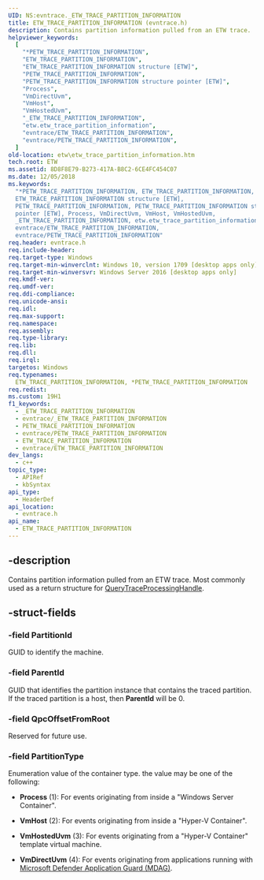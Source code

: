 ```yaml
---
UID: NS:evntrace._ETW_TRACE_PARTITION_INFORMATION
title: ETW_TRACE_PARTITION_INFORMATION (evntrace.h)
description: Contains partition information pulled from an ETW trace.
helpviewer_keywords:
  [
    "*PETW_TRACE_PARTITION_INFORMATION",
    "ETW_TRACE_PARTITION_INFORMATION",
    "ETW_TRACE_PARTITION_INFORMATION structure [ETW]",
    "PETW_TRACE_PARTITION_INFORMATION",
    "PETW_TRACE_PARTITION_INFORMATION structure pointer [ETW]",
    "Process",
    "VmDirectUvm",
    "VmHost",
    "VmHostedUvm",
    "_ETW_TRACE_PARTITION_INFORMATION",
    "etw.etw_trace_partition_information",
    "evntrace/ETW_TRACE_PARTITION_INFORMATION",
    "evntrace/PETW_TRACE_PARTITION_INFORMATION",
  ]
old-location: etw\etw_trace_partition_information.htm
tech.root: ETW
ms.assetid: 8D8F8E79-B273-417A-B8C2-6CE4FC454C07
ms.date: 12/05/2018
ms.keywords:
  "*PETW_TRACE_PARTITION_INFORMATION, ETW_TRACE_PARTITION_INFORMATION,
  ETW_TRACE_PARTITION_INFORMATION structure [ETW],
  PETW_TRACE_PARTITION_INFORMATION, PETW_TRACE_PARTITION_INFORMATION structure
  pointer [ETW], Process, VmDirectUvm, VmHost, VmHostedUvm,
  _ETW_TRACE_PARTITION_INFORMATION, etw.etw_trace_partition_information,
  evntrace/ETW_TRACE_PARTITION_INFORMATION,
  evntrace/PETW_TRACE_PARTITION_INFORMATION"
req.header: evntrace.h
req.include-header:
req.target-type: Windows
req.target-min-winverclnt: Windows 10, version 1709 [desktop apps only]
req.target-min-winversvr: Windows Server 2016 [desktop apps only]
req.kmdf-ver:
req.umdf-ver:
req.ddi-compliance:
req.unicode-ansi:
req.idl:
req.max-support:
req.namespace:
req.assembly:
req.type-library:
req.lib:
req.dll:
req.irql:
targetos: Windows
req.typenames:
  ETW_TRACE_PARTITION_INFORMATION, *PETW_TRACE_PARTITION_INFORMATION
req.redist:
ms.custom: 19H1
f1_keywords:
  - _ETW_TRACE_PARTITION_INFORMATION
  - evntrace/_ETW_TRACE_PARTITION_INFORMATION
  - PETW_TRACE_PARTITION_INFORMATION
  - evntrace/PETW_TRACE_PARTITION_INFORMATION
  - ETW_TRACE_PARTITION_INFORMATION
  - evntrace/ETW_TRACE_PARTITION_INFORMATION
dev_langs:
  - c++
topic_type:
  - APIRef
  - kbSyntax
api_type:
  - HeaderDef
api_location:
  - evntrace.h
api_name:
  - ETW_TRACE_PARTITION_INFORMATION
---
```


## -description

Contains partition information pulled from an ETW trace. Most commonly used as a
return structure for
[QueryTraceProcessingHandle](/windows/win32/api/evntrace/nf-evntrace-querytraceprocessinghandle).

## -struct-fields

### -field PartitionId

GUID to identify the machine.

### -field ParentId

GUID that identifies the partition instance that contains the traced partition.
If the traced partition is a host, then **ParentId** will be 0.

### -field QpcOffsetFromRoot

Reserved for future use.

### -field PartitionType

Enumeration value of the container type. the value may be one of the following:

- **Process** (1): For events originating from inside a "Windows Server
  Container".

- **VmHost** (2): For events originating from inside a "Hyper-V Container".

- **VmHostedUvm** (3): For events originating from a "Hyper-V Container"
  template virtual machine.

- **VmDirectUvm** (4): For events originating from applications running with
  [Microsoft Defender Application Guard (MDAG)](/windows/security/application-security/application-isolation/microsoft-defender-application-guard/md-app-guard-overview).
